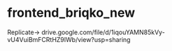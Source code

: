 # frontend_briqko_new
Replicate-> drive.google.com/file/d/1iqouYAMN85kVy-vU4VuiBmFCRtHZ9IWb/view?usp=sharing
